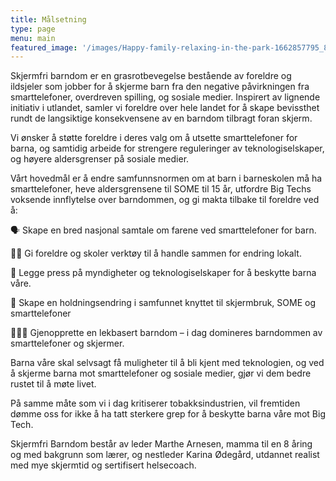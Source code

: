 ```yaml
---
title: Målsetning
type: page
menu: main
featured_image: '/images/Happy-family-relaxing-in-the-park-1662857795_8261x5508.jpeg'
---
```


Skjermfri barndom er en grasrotbevegelse bestående av foreldre og ildsjeler som jobber for å skjerme barn fra den negative påvirkningen fra smarttelefoner, overdreven spilling, og sosiale medier. Inspirert av lignende initiativ i utlandet, samler vi foreldre over hele landet for å skape bevissthet rundt de langsiktige konsekvensene av en barndom tilbragt foran skjerm.

Vi ønsker å støtte foreldre i deres valg om å utsette smarttelefoner for barna, og samtidig arbeide for strengere reguleringer av teknologiselskaper, og høyere aldersgrenser på sosiale medier.

Vårt hovedmål er å endre samfunnsnormen om at barn i barneskolen må ha smarttelefoner, heve aldersgrensene til SOME til 15 år, utfordre Big Techs voksende innflytelse over barndommen, og gi makta tilbake til foreldre ved å:

🗣️ Skape en bred nasjonal samtale om farene ved smarttelefoner for barn.

👩‍🏫 Gi foreldre og skoler verktøy til å handle sammen for endring lokalt.

👊 Legge press på myndigheter og teknologiselskaper for å beskytte barna våre.

🌱 Skape en holdningsendring i samfunnet knyttet til skjermbruk, SOME og smarttelefoner

👨‍👧‍👦  Gjenopprette en lekbasert barndom – i dag domineres barndommen av smarttelefoner og skjermer.

Barna våre skal selvsagt få muligheter til å bli kjent med teknologien, og ved å skjerme barna mot smarttelefoner og sosiale medier, gjør vi dem bedre rustet til å møte livet.

På samme måte som vi i dag kritiserer tobakksindustrien, vil fremtiden dømme oss for ikke å ha tatt sterkere grep for å beskytte barna våre mot Big Tech.

Skjermfri Barndom består av leder Marthe Arnesen, mamma til en 8 åring og med bakgrunn som lærer,  og nestleder Karina Ødegård, utdannet realist med mye skjermtid og sertifisert helsecoach. 


